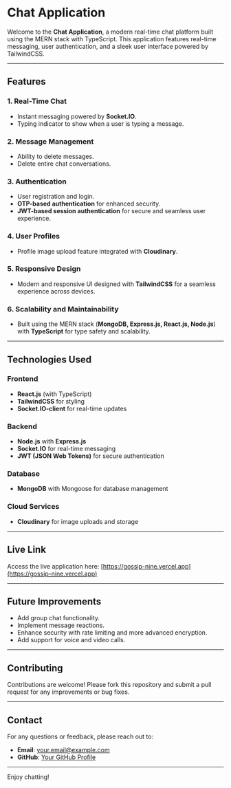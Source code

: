 # Chat Application

Welcome to the **Chat Application**, a modern real-time chat platform built using the MERN stack with TypeScript. This application features real-time messaging, user authentication, and a sleek user interface powered by TailwindCSS.

---

## Features

### 1. **Real-Time Chat**

- Instant messaging powered by **Socket.IO**.
- Typing indicator to show when a user is typing a message.

### 2. **Message Management**

- Ability to delete messages.
- Delete entire chat conversations.

### 3. **Authentication**

- User registration and login.
- **OTP-based authentication** for enhanced security.
- **JWT-based session authentication** for secure and seamless user experience.

### 4. **User Profiles**

- Profile image upload feature integrated with **Cloudinary**.

### 5. **Responsive Design**

- Modern and responsive UI designed with **TailwindCSS** for a seamless experience across devices.

### 6. **Scalability and Maintainability**

- Built using the MERN stack (**MongoDB, Express.js, React.js, Node.js**) with **TypeScript** for type safety and scalability.

---

## Technologies Used

### Frontend

- **React.js** (with TypeScript)
- **TailwindCSS** for styling
- **Socket.IO-client** for real-time updates

### Backend

- **Node.js** with **Express.js**
- **Socket.IO** for real-time messaging
- **JWT (JSON Web Tokens)** for secure authentication

### Database

- **MongoDB** with Mongoose for database management

### Cloud Services

- **Cloudinary** for image uploads and storage

---

## Live Link

Access the live application here: [https://gossip-nine.vercel.app](https://gossip-nine.vercel.app)

---

## Future Improvements

- Add group chat functionality.
- Implement message reactions.
- Enhance security with rate limiting and more advanced encryption.
- Add support for voice and video calls.

---

## Contributing

Contributions are welcome! Please fork this repository and submit a pull request for any improvements or bug fixes.

---

## Contact

For any questions or feedback, please reach out to:

- **Email**: [your.email@example.com](mailto\:your.email@example.com)
- **GitHub**: [Your GitHub Profile](https://github.com/your-profile)

---

Enjoy chatting!

